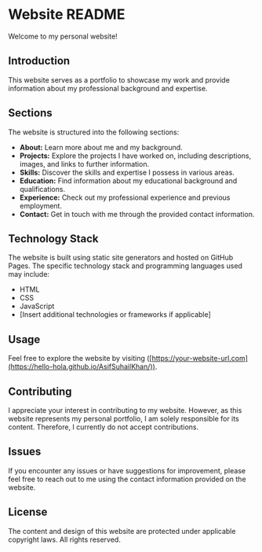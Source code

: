# Website README

Welcome to my personal website!

## Introduction

This website serves as a portfolio to showcase my work and provide information about my professional background and expertise.

## Sections

The website is structured into the following sections:

- **About:** Learn more about me and my background.
- **Projects:** Explore the projects I have worked on, including descriptions, images, and links to further information.
- **Skills:** Discover the skills and expertise I possess in various areas.
- **Education:** Find information about my educational background and qualifications.
- **Experience:** Check out my professional experience and previous employment.
- **Contact:** Get in touch with me through the provided contact information.

## Technology Stack

The website is built using static site generators and hosted on GitHub Pages. The specific technology stack and programming languages used may include:

- HTML
- CSS
- JavaScript
- [Insert additional technologies or frameworks if applicable]

## Usage

Feel free to explore the website by visiting ([https://your-website-url.com](https://hello-hola.github.io/AsifSuhailKhan/)).

## Contributing

I appreciate your interest in contributing to my website. However, as this website represents my personal portfolio, I am solely responsible for its content. Therefore, I currently do not accept contributions.

## Issues

If you encounter any issues or have suggestions for improvement, please feel free to reach out to me using the contact information provided on the website.

## License

The content and design of this website are protected under applicable copyright laws. All rights reserved.


